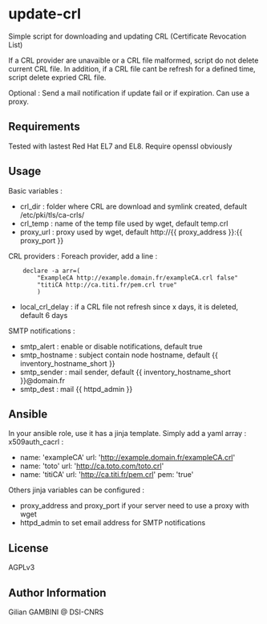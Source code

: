 update-crl
==========

Simple script for downloading and updating CRL (Certificate Revocation List)

If a CRL provider are unavaible or a CRL file malformed, script do not delete current CRL file. In addition, if a CRL file cant be refresh for a defined time, script delete expried CRL file.

Optional : Send a mail notification if update fail or if expiration. Can use a proxy.

Requirements
------------

Tested with lastest Red Hat EL7 and EL8. Require openssl obviously

Usage
-----

Basic variables :
- crl_dir : folder where CRL are download and symlink created, default /etc/pki/tls/ca-crls/
- crl_temp : name of the temp file used by wget, default temp.crl
- proxy_url : proxy used by wget, default http://{{ proxy_address }}:{{ proxy_port }}

CRL providers :
Foreach provider, add a line :
```
	declare -a arr=(
        "ExampleCA http://example.domain.fr/exampleCA.crl false"
        "titiCA http://ca.titi.fr/pem.crl true"
        )
```
- local_crl_delay : if a CRL file not refresh since x days, it is deleted, default 6 days

SMTP notifications :
- smtp_alert : enable or disable notifications, default true
- smtp_hostname : subject contain node hostname, default {{ inventory_hostname_short }}
- smtp_sender : mail sender, default {{ inventory_hostname_short }}@domain.fr
- smtp_dest : mail {{ httpd_admin }}

Ansible
-------

In your ansible role, use it has a jinja template. Simply add a yaml array :
x509auth_cacrl :
  - name: 'exampleCA'
    url: 'http://example.domain.fr/exampleCA.crl'
  - name: 'toto'
    url: 'http://ca.toto.com/toto.crl'
  - name: 'titiCA' 
    url: 'http://ca.titi.fr/pem.crl'
    pem: 'true'

Others jinja variables can be configured :
- proxy_address and proxy_port if your server need to use a proxy with wget
- httpd_admin to set email address for SMTP notifications

License
-------

AGPLv3 

Author Information
------------------

Gilian GAMBINI @ DSI-CNRS
